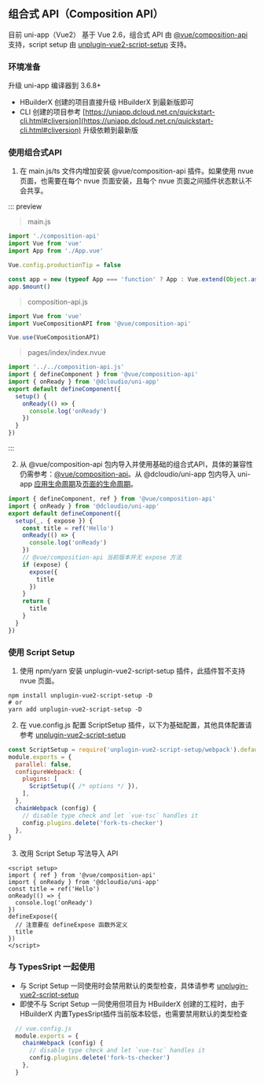 ## 组合式 API（Composition API）

目前 uni-app（Vue2） 基于 Vue 2.6，组合式 API 由 [@vue/composition-api](https://github.com/vuejs/composition-api) 支持，script setup 由 [
unplugin-vue2-script-setup](https://github.com/antfu/unplugin-vue2-script-setup) 支持。

### 环境准备

升级 uni-app 编译器到 3.6.8+

  * HBuilderX 创建的项目直接升级 HBuilderX 到最新版即可
  * CLI 创建的项目参考 [https://uniapp.dcloud.net.cn/quickstart-cli.html#cliversion](https://uniapp.dcloud.net.cn/quickstart-cli.html#cliversion) 升级依赖到最新版
  
### 使用组合式API

  1. 在 main.js/ts 文件内增加安装 @vue/composition-api 插件。如果使用 nvue 页面，也需要在每个 nvue 页面安装，且每个 nvue 页面之间插件状态默认不会共享。
  
  ::: preview
  
  > main.js
  
  ```js
  import './composition-api'
  import Vue from 'vue'
  import App from './App.vue'

  Vue.config.productionTip = false

  const app = new (typeof App === 'function' ? App : Vue.extend(Object.assign({ mpType: 'app' }, App)))
  app.$mount()
  ```
  
  > composition-api.js
  
  ```js
  import Vue from 'vue'
  import VueCompositionAPI from '@vue/composition-api'

  Vue.use(VueCompositionAPI)
  ```
  
  > pages/index/index.nvue
  
  ```js
  import '../../composition-api.js'
  import { defineComponent } from '@vue/composition-api'
  import { onReady } from '@dcloudio/uni-app'
  export default defineComponent({
    setup() {
      onReady(() => {
        console.log('onReady')
      })
    }
  })
  ```
  
  :::

  2. 从 @vue/composition-api 包内导入并使用基础的组合式API，具体的兼容性仍需参考：[@vue/composition-api](https://github.com/vuejs/composition-api#browser-compatibility)。从 @dcloudio/uni-app 包内导入 uni-app [应用生命周期](/collocation/App.md#applifecycle)及[页面的生命周期](/tutorial/page.md#lifecycle)。

  ```js
  import { defineComponent, ref } from '@vue/composition-api'
  import { onReady } from '@dcloudio/uni-app'
  export default defineComponent({
    setup(_, { expose }) {
      const title = ref('Hello')
      onReady(() => {
        console.log('onReady')
      })
      // @vue/composition-api 当前版本并无 expose 方法
      if (expose) {
        expose({
          title
        }) 
      }
      return {
        title
      }
    }
  })
  ```

### 使用 Script Setup

  1. 使用 npm/yarn 安装 unplugin-vue2-script-setup 插件，此插件暂不支持 nvue 页面。
  
  ```shell
  npm install unplugin-vue2-script-setup -D
  # or
  yarn add unplugin-vue2-script-setup -D
  ```
  
  2. 在 vue.config.js 配置 ScriptSetup 插件，以下为基础配置，其他具体配置请参考 [unplugin-vue2-script-setup](https://github.com/antfu/unplugin-vue2-script-setup)
  
  ```js
  const ScriptSetup = require('unplugin-vue2-script-setup/webpack').default
  module.exports = {
    parallel: false,
    configureWebpack: {
      plugins: [
        ScriptSetup({ /* options */ }),
      ],
    },
    chainWebpack (config) {
      // disable type check and let `vue-tsc` handles it
      config.plugins.delete('fork-ts-checker')
    },
  }
  ```
  
  3. 改用 Script Setup 写法导入 API
  
  ```vue
  <script setup>
  import { ref } from '@vue/composition-api'
  import { onReady } from '@dcloudio/uni-app'
  const title = ref('Hello')
  onReady(() => {
    console.log('onReady')
  })
  defineExpose({
    // 注意要在 defineExpose 函数外定义
    title
  })
  </script>
  ```
  
### 与 TypesSript 一起使用

* 与 Script Setup 一同使用时会禁用默认的类型检查，具体请参考 [unplugin-vue2-script-setup](https://github.com/antfu/unplugin-vue2-script-setup)
* 即使不与 Script Setup 一同使用但项目为 HBuilderX 创建的工程时，由于 HBuilderX 内置TypesSript插件当前版本较低，也需要禁用默认的类型检查

```js
  // vue.config.js
  module.exports = {
    chainWebpack (config) {
      // disable type check and let `vue-tsc` handles it
      config.plugins.delete('fork-ts-checker')
    },
  }
```